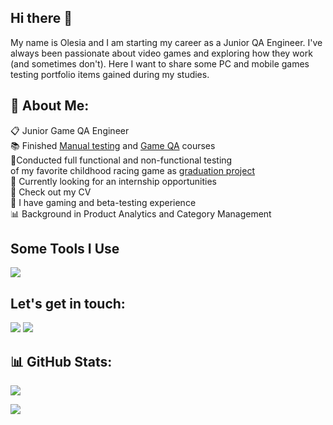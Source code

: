 ## Hi there 👋
My name is Olesia and I am starting my career as a Junior QA Engineer. I've always been passionate about video games and exploring how they work (and sometimes don't). 
Here I want to share some PC and mobile games testing portfolio items gained during my studies.


## 💫 About Me:
📋 Junior Game QA Engineer<br>📚 Finished [Manual testing](https://drive.google.com/file/d/1A9jSPYdMkzPw2jgaem2684ggMNX8Flfs/view?usp=sharing) and [Game QA](https://drive.google.com/file/d/1yjiqhXtUoCPfLXnqzSmLCsLGuOX8YIrH/view?usp=sharing) courses<br>🏁Conducted full functional and non-functional testing <br>of my favorite childhood racing game as [graduation project](https://docs.google.com/presentation/d/14rCYrjbUwnPlJNmacd1gg3uwWmrIe77aHKM_-UM1j5w/edit?usp=drive_link)<br>🙌 Currently looking for an internship opportunities<br>📄 Check out my CV<br>👾 I have gaming and beta-testing experience<br>📊 Background in Product Analytics and Category Management 


## Some Tools I Use
<a href="https://skillicons.dev">
    <img src="https://skillicons.dev/icons?i=postman,mysql,postgres,unity,unreal" />
</a>


## Let's get in touch:
[![](https://skillicons.dev/icons?i=linkedin)](https://linkedin.com/in/http://linkedin.com/in/olesia-shirokova-830669260) 
[![](https://skillicons.dev/icons?i=gmail)](mailto:olesenkashir@gmail.com) 


## 📊 GitHub Stats:
![](https://github-readme-streak-stats.herokuapp.com/?user=OlesiaShir&theme=github_dark&hide_border=false)<br/>

[![](https://visitcount.itsvg.in/api?id=OlesiaShir&icon=7&color=12)](https://visitcount.itsvg.in)
